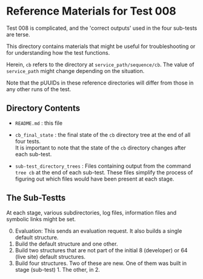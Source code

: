 # Reference Materials for Test 008

Test 008 is complicated, and the 'correct outputs' used in the four sub-tests are terse.  

This directory contains materials that might be useful for troubleshooting or for understanding how the test functions.

Herein, `cb` refers to the directory at `service_path/sequence/cb`.  The value of `service_path` might change depending
on the situation.

Note that the pUUIDs in these reference directories will differ from those in any other runs of the test.

## Directory Contents

- `README.md` : this file

- `cb_final_state` : the final state of the `cb` directory tree at the end of all four tests.  
  It is important to note that the state of the `cb` directory changes after each sub-test.


- `sub-test_directory_trees` : Files containing output from the command `tree cb` at the end of each sub-test.
  These files simplify the process of figuring out which files would have been present at each stage.


## The Sub-Testts

At each stage, various subdirectories, log files, information files and symbolic links might be set.

0. Evaluation:  This sends an evaluation request.  It also builds a single default structure.
1. Build the default structure and one other.  
2. Build two structures that are not part of the initial 8 (developer) or 64 (live site) default structures.
3. Build four structures.  Two of these are new.  One of them was built in stage (sub-test) 1.  The other, in 2.


